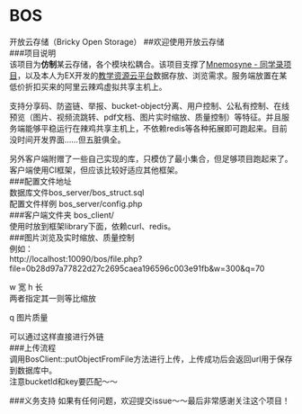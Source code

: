 # BOS
开放云存储（Bricky Open Storage）
##欢迎使用开放云存储  
###项目说明  
该项目为**仿制**某云存储，各个模块松耦合。该项目支撑了[Mnemosyne - 同学录项目](https://github.com/SUTFutureCoder/Mnemosyne)，以及本人为EX开发的[教学资源云平台](https://github.com/SUTFutureCoder/Cloud-platform-for-teaching-resources)数据存放、浏览需求。服务端放置在某低价折扣买来的阿里云辣鸡虚拟共享主机上。  

支持分享码、防盗链、举报、bucket-object分离、用户控制、公私有控制、在线预览（图片、视频流跳转、pdf文档、图片实时缩放、质量控制）等特征。并且服务端能够平稳运行在辣鸡共享主机上，不依赖redis等各种拓展即可跑起来。目前没时间开发界面……但五脏俱全。  

另外客户端附赠了一些自己实现的库，只模仿了最小集合，但足够项目跑起来了。客户端使用CI框架，但应该比较好适应其他框架。  
###配置文件地址  
数据库文件bos_server/bos_struct.sql  
配置文件样例 bos_server/config.php  
###客户端文件夹
bos_client/  
使用时放到框架library下面，依赖curl、redis。  
###图片浏览及实时缩放、质量控制  
例如：  
http://localhost:10090/bos/file.php?file=0b28d97a77822d27c2695caea196596c003e91fb&w=300&q=70  

w 宽
h 长  
两者指定其一则等比缩放  

q 图片质量

可以通过这样直接进行外链  
###上传流程  
调用BosClient::putObjectFromFile方法进行上传，上传成功后会返回url用于保存到数据库中。  
注意bucketId和key要匹配～～  


###义务支持 
如果有任何问题，欢迎提交issue～～最后非常感谢关注这个项目！  
